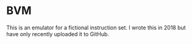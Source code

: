 # BVM
This is an emulator for a fictional instruction set. I wrote this in 2018 but have only recently uploaded it to GitHub.
